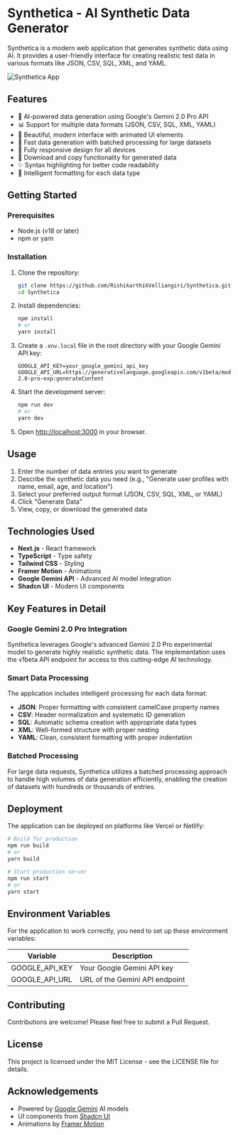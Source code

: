 # Synthetica - AI Synthetic Data Generator

Synthetica is a modern web application that generates synthetic data using AI. It provides a user-friendly interface for creating realistic test data in various formats like JSON, CSV, SQL, XML, and YAML.

![Synthetica App](https://i.imgur.com/your-screenshot-link.png)

## Features

- 🤖 AI-powered data generation using Google's Gemini 2.0 Pro API
- 📊 Support for multiple data formats (JSON, CSV, SQL, XML, YAML)
- 🎨 Beautiful, modern interface with animated UI elements
- 🚀 Fast data generation with batched processing for large datasets
- 📱 Fully responsive design for all devices
- 🔄 Download and copy functionality for generated data
- ✨ Syntax highlighting for better code readability
- 🧩 Intelligent formatting for each data type

## Getting Started

### Prerequisites

- Node.js (v18 or later)
- npm or yarn

### Installation

1. Clone the repository:
   ```bash
   git clone https://github.com/RishikarthikVelliangiri/Synthetica.git
   cd Synthetica
   ```

2. Install dependencies:
   ```bash
   npm install
   # or
   yarn install
   ```

3. Create a `.env.local` file in the root directory with your Google Gemini API key:
   ```
   GOOGLE_API_KEY=your_google_gemini_api_key
   GOOGLE_API_URL=https://generativelanguage.googleapis.com/v1beta/models/gemini-2.0-pro-exp:generateContent
   ```

4. Start the development server:
   ```bash
   npm run dev
   # or
   yarn dev
   ```

5. Open [http://localhost:3000](http://localhost:3000) in your browser.

## Usage

1. Enter the number of data entries you want to generate
2. Describe the synthetic data you need (e.g., "Generate user profiles with name, email, age, and location")
3. Select your preferred output format (JSON, CSV, SQL, XML, or YAML)
4. Click "Generate Data"
5. View, copy, or download the generated data

## Technologies Used

- **Next.js** - React framework
- **TypeScript** - Type safety
- **Tailwind CSS** - Styling
- **Framer Motion** - Animations
- **Google Gemini API** - Advanced AI model integration
- **Shadcn UI** - Modern UI components

## Key Features in Detail

### Google Gemini 2.0 Pro Integration
Synthetica leverages Google's advanced Gemini 2.0 Pro experimental model to generate highly realistic synthetic data. The implementation uses the v1beta API endpoint for access to this cutting-edge AI technology.

### Smart Data Processing
The application includes intelligent processing for each data format:
- **JSON**: Proper formatting with consistent camelCase property names
- **CSV**: Header normalization and systematic ID generation
- **SQL**: Automatic schema creation with appropriate data types
- **XML**: Well-formed structure with proper nesting
- **YAML**: Clean, consistent formatting with proper indentation

### Batched Processing
For large data requests, Synthetica utilizes a batched processing approach to handle high volumes of data generation efficiently, enabling the creation of datasets with hundreds or thousands of entries.

## Deployment

The application can be deployed on platforms like Vercel or Netlify:

```bash
# Build for production
npm run build
# or
yarn build

# Start production server
npm run start
# or
yarn start
```

## Environment Variables

For the application to work correctly, you need to set up these environment variables:

| Variable | Description |
|----------|-------------|
| GOOGLE_API_KEY | Your Google Gemini API key |
| GOOGLE_API_URL | URL of the Gemini API endpoint |

## Contributing

Contributions are welcome! Please feel free to submit a Pull Request.

## License

This project is licensed under the MIT License - see the LICENSE file for details.

## Acknowledgements

- Powered by [Google Gemini](https://ai.google.dev/) AI models
- UI components from [Shadcn UI](https://ui.shadcn.com/)
- Animations by [Framer Motion](https://www.framer.com/motion/)
